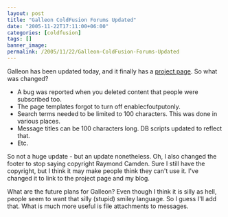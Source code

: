 ```yaml
---
layout: post
title: "Galleon ColdFusion Forums Updated"
date: "2005-11-22T17:11:00+06:00"
categories: [coldfusion]
tags: []
banner_image: 
permalink: /2005/11/22/Galleon-ColdFusion-Forums-Updated
---
```


Galleon has been updated today, and it finally has a <a href="http://ray.camdenfamily.com/projects/galleon">project page</a>. So what was changed?

<ul>
<li>A bug was reported when you deleted content that people were subscribed too.
<li>The page templates forgot to turn off enablecfoutputonly.
<li>Search terms needed to be limited to 100 characters. This was done in various places. 
<li>Message titles can be 100 characters long. DB scripts updated to reflect that.
<li>Etc.
</ul>

So not a huge update - but an update nonetheless. Oh, I also changed the footer to stop saying copyright Raymond Camden. Sure I still have the copyright, but I think it may make people think they can't use it. I've changed it to link to the project page and my blog. 

What are the future plans for Galleon? Even though I think it is silly as hell, people seem to want that silly (stupid) smiley language. So I guess I'll add that. What is much more useful is file attachments to messages.